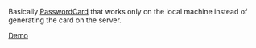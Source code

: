 Basically [PasswordCard](http://passwordcard.org) that works only
on the local machine instead of generating the card on the server.

[Demo](http://download13.github.com/PasswordCard-Canvas-Edition/)